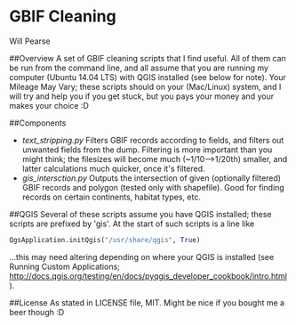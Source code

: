 GBIF Cleaning
=============
Will Pearse

##Overview
A set of GBIF cleaning scripts that I find useful. All of them can be run from the command line, and all assume that you are running my computer (Ubuntu 14.04 LTS) with QGIS installed (see below for note). Your Mileage May Vary; these scripts should on your (Mac/Linux) system, and I will try and help you if you get stuck, but you pays your money and your makes your choice :D

##Components
* _text_stripping.py_
  Filters GBIF records according to fields, and filters out unwanted fields from the dump. Filtering is more important than you might think; the filesizes will become much (~1/10-->1/20th) smaller, and latter calculations much quicker, once it's filtered.
* _gis_intersction.py_
  Outputs the intersection of given (optionally filtered) GBIF records and polygon (tested only with shapefile). Good for finding records on certain continents, habitat types, etc.

##QGIS
Several of these scripts assume you have QGIS installed; these scripts are prefixed by 'gis'. At the start of such scripts is a line like
````python
QgsApplication.initQgis("/usr/share/qgis", True)
````
...this may need altering depending on where your QGIS is installed (see Running Custom Applications; http://docs.qgis.org/testing/en/docs/pyqgis_developer_cookbook/intro.html).

##License
As stated in LICENSE file, MIT. Might be nice if you bought me a beer though :D